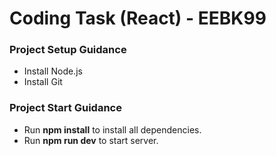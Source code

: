 # Coding Task (React) - EEBK99

### Project Setup Guidance

- Install Node.js
- Install Git

### Project Start Guidance

- Run **npm install** to install all dependencies.
- Run **npm run dev** to start server.
